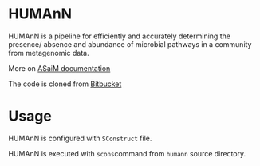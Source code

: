 HUMAnN
======

HUMAnN is a pipeline for efficiently and accurately determining the presence/
absence and abundance of microbial pathways in a community from metagenomic data.

More on [ASaiM documentation]()

The code is cloned from [Bitbucket](https://bitbucket.org/biobakery/humann)

# Usage

HUMAnN is configured with `SConstruct` file. 

HUMAnN is executed with `scons`command from `humann` source directory.